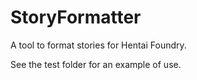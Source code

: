# StoryFormatter
A tool to format stories for Hentai Foundry.

See the test folder for an example of use.
